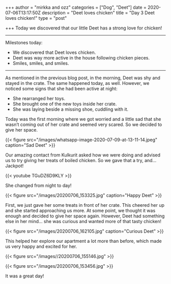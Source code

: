 +++
author = "mirkka and ozz"
categories = ["Dog", "Deet"]
date = 2020-07-06T13:17:50Z
description = "Deet loves chicken"
title = "Day 3 Deet loves chicken!"
type = "post"

+++
Today we discovered that our little Deet has a strong love for chicken! 

***

Milestones today:

* We discovered that Deet loves chicken.
* Deet was way more active in the house following chicken pieces.
* Smiles, smiles, and smiles.

***

As mentioned in the previous blog post, in the morning, Deet was shy and stayed in the crate. The same happened today, as well. However, we noticed some signs that she had been active at night:

* She rearranged her toys.
* She brought one of the new toys inside her crate.
* She was laying beside a missing shoe, cuddling with it.

Today was the first morning where we got worried and a little sad that she wasn’t coming out of her crate and seemed very scared. So we decided to give her space.

{{< figure src="/images/whatsapp-image-2020-07-09-at-13-11-14.jpeg" caption="Sad Deet" >}}

Our amazing contact from Kulkurit asked how we were doing and advised us to try giving her treats of boiled chicken. So we gave that a try, and… Jackpot!

{{< youtube TGuDZ6D9KLY >}}

She changed from night to day!

{{< figure src="/images/20200706_153325.jpg" caption="Happy Deet" >}}

First, we just gave her some treats in front of her crate. This cheered her up and she started approaching us more. At some point, we thought it was enough and decided to give her space again. However, Deet had something else in her mind… she was curious and wanted more of that tasty chicken!

{{< figure src="/images/20200706_162105.jpg" caption="Curious Deet" >}}

This helped her explore our apartment a lot more than before, which made us very happy and excited for her.

{{< figure src="/images//20200706_155146.jpg" >}}

{{< figure src="/images/20200706_153456.jpg" >}}

It was a great day!
